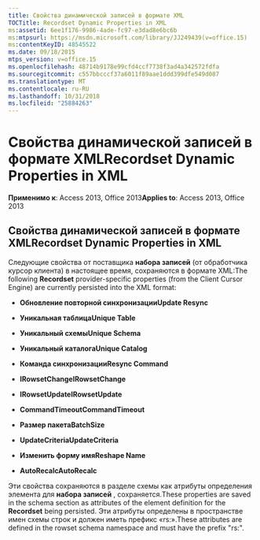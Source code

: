 ```yaml
---
title: Свойства динамической записей в формате XML
TOCTitle: Recordset Dynamic Properties in XML
ms:assetid: 6ee1f176-9986-4ade-fc97-e3dad8e6bc6b
ms:mtpsurl: https://msdn.microsoft.com/library/JJ249439(v=office.15)
ms:contentKeyID: 48545522
ms.date: 09/18/2015
mtps_version: v=office.15
ms.openlocfilehash: 48714b9178e99cfd4ccf7738f3ad4a342572fdfa
ms.sourcegitcommit: c557bbcccf37a6011f89aae1ddd399dfe549d087
ms.translationtype: MT
ms.contentlocale: ru-RU
ms.lasthandoff: 10/31/2018
ms.locfileid: "25884263"
---
```

# <a name="recordset-dynamic-properties-in-xml"></a><span data-ttu-id="e5577-102">Свойства динамической записей в формате XML</span><span class="sxs-lookup"><span data-stu-id="e5577-102">Recordset Dynamic Properties in XML</span></span>


<span data-ttu-id="e5577-103">**Применимо к**: Access 2013, Office 2013</span><span class="sxs-lookup"><span data-stu-id="e5577-103">**Applies to**: Access 2013, Office 2013</span></span>

## <a name="recordset-dynamic-properties-in-xml"></a><span data-ttu-id="e5577-104">Свойства динамической записей в формате XML</span><span class="sxs-lookup"><span data-stu-id="e5577-104">Recordset Dynamic Properties in XML</span></span>

<span data-ttu-id="e5577-105">Следующие свойства от поставщика **набора записей** (от обработчика курсор клиента) в настоящее время, сохраняются в формате XML:</span><span class="sxs-lookup"><span data-stu-id="e5577-105">The following **Recordset** provider-specific properties (from the Client Cursor Engine) are currently persisted into the XML format:</span></span>

  - <span data-ttu-id="e5577-106">**Обновление повторной синхронизации**</span><span class="sxs-lookup"><span data-stu-id="e5577-106">**Update Resync**</span></span>

  - <span data-ttu-id="e5577-107">**Уникальная таблица**</span><span class="sxs-lookup"><span data-stu-id="e5577-107">**Unique Table**</span></span>

  - <span data-ttu-id="e5577-108">**Уникальный схемы**</span><span class="sxs-lookup"><span data-stu-id="e5577-108">**Unique Schema**</span></span>

  - <span data-ttu-id="e5577-109">**Уникальный каталога**</span><span class="sxs-lookup"><span data-stu-id="e5577-109">**Unique Catalog**</span></span>

  - <span data-ttu-id="e5577-110">**Команда синхронизации**</span><span class="sxs-lookup"><span data-stu-id="e5577-110">**Resync Command**</span></span>

  - <span data-ttu-id="e5577-111">**IRowsetChange**</span><span class="sxs-lookup"><span data-stu-id="e5577-111">**IRowsetChange**</span></span>

  - <span data-ttu-id="e5577-112">**IRowsetUpdate**</span><span class="sxs-lookup"><span data-stu-id="e5577-112">**IRowsetUpdate**</span></span>

  - <span data-ttu-id="e5577-113">**CommandTimeout**</span><span class="sxs-lookup"><span data-stu-id="e5577-113">**CommandTimeout**</span></span>

  - <span data-ttu-id="e5577-114">**Размер пакета**</span><span class="sxs-lookup"><span data-stu-id="e5577-114">**BatchSize**</span></span>

  - <span data-ttu-id="e5577-115">**UpdateCriteria**</span><span class="sxs-lookup"><span data-stu-id="e5577-115">**UpdateCriteria**</span></span>

  - <span data-ttu-id="e5577-116">**Изменить форму имя**</span><span class="sxs-lookup"><span data-stu-id="e5577-116">**Reshape Name**</span></span>

  - <span data-ttu-id="e5577-117">**AutoRecalc**</span><span class="sxs-lookup"><span data-stu-id="e5577-117">**AutoRecalc**</span></span>

<span data-ttu-id="e5577-118">Эти свойства сохраняются в разделе схемы как атрибуты определения элемента для **набора записей** , сохраняется.</span><span class="sxs-lookup"><span data-stu-id="e5577-118">These properties are saved in the schema section as attributes of the element definition for the **Recordset** being persisted.</span></span> <span data-ttu-id="e5577-119">Эти атрибуты определены в пространстве имен схемы строк и должен иметь префикс «rs:».</span><span class="sxs-lookup"><span data-stu-id="e5577-119">These attributes are defined in the rowset schema namespace and must have the prefix "rs:".</span></span>


